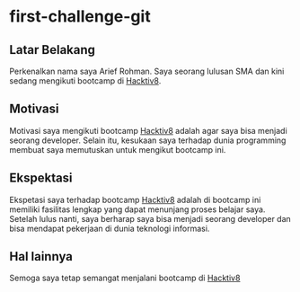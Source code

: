 # first-challenge-git

[//]: # (Ceritakan sedikit tentang latar belakangmu seperti pendidikan terakhir atau pekerjaan sebelumnya)
## Latar Belakang
Perkenalkan nama saya Arief Rohman. Saya seorang lulusan SMA dan kini sedang mengikuti bootcamp di [Hacktiv8](https://hacktiv8.com/).

[//]: # (Motivasi apa yang mendorongmu untuk ikut program coding bootcamp di Hacktiv8?)
## Motivasi
Motivasi saya mengikuti bootcamp [Hacktiv8](https://hacktiv8.com/) adalah agar saya bisa menjadi seorang developer. Selain itu, kesukaan saya terhadap dunia programming membuat saya memutuskan untuk mengikut bootcamp ini.

[//]: # (Beri tahu kami, apa yang ingin kamu dapatkan di Hacktiv8 dan apa yang ingin kamu capai setelah lulus dari sini?)
## Ekspektasi
Ekspetasi saya terhadap bootcamp [Hacktiv8](https://hacktiv8.com/) adalah di bootcamp ini memiliki fasilitas lengkap yang dapat menunjang proses belajar saya.  
Setelah lulus nanti, saya berharap saya bisa menjadi seorang developer dan bisa mendapat pekerjaan di dunia teknologi informasi.

[//]: # (Apakah ada hal lain yang ingin disampaikan? Bila ada, kamu bebas untuk menuliskannya)
## Hal lainnya
Semoga saya tetap semangat menjalani bootcamp di [Hacktiv8](https://hacktiv8.com/)
